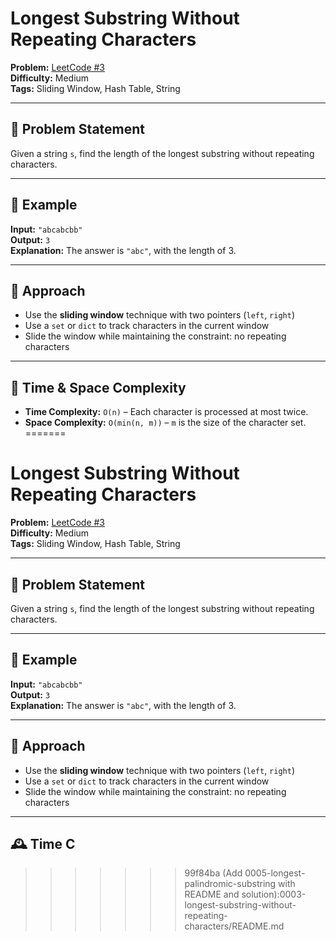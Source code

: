 
# Longest Substring Without Repeating Characters

**Problem:** [LeetCode #3](https://leetcode.com/problems/longest-substring-without-repeating-characters/)  
**Difficulty:** Medium  
**Tags:** Sliding Window, Hash Table, String

---

## 🧠 Problem Statement

Given a string `s`, find the length of the longest substring without repeating characters.

---

## 🧪 Example

**Input:** `"abcabcbb"`  
**Output:** `3`  
**Explanation:** The answer is `"abc"`, with the length of 3.

---

## 🚀 Approach

- Use the **sliding window** technique with two pointers (`left`, `right`)
- Use a `set` or `dict` to track characters in the current window
- Slide the window while maintaining the constraint: no repeating characters

---

## 🧮 Time & Space Complexity

- **Time Complexity:** `O(n)` – Each character is processed at most twice.
- **Space Complexity:** `O(min(n, m))` – `m` is the size of the character set.
=======
# Longest Substring Without Repeating Characters

**Problem:** [LeetCode #3](https://leetcode.com/problems/longest-substring-without-repeating-characters/)  
**Difficulty:** Medium  
**Tags:** Sliding Window, Hash Table, String

---

## 🧠 Problem Statement

Given a string `s`, find the length of the longest substring without repeating characters.

---

## 🧪 Example

**Input:** `"abcabcbb"`  
**Output:** `3`  
**Explanation:** The answer is `"abc"`, with the length of 3.

---

## 🚀 Approach

- Use the **sliding window** technique with two pointers (`left`, `right`)
- Use a `set` or `dict` to track characters in the current window
- Slide the window while maintaining the constraint: no repeating characters

---

## 🕰️ Time C
>>>>>>> 99f84ba (Add 0005-longest-palindromic-substring with README and solution):0003-longest-substring-without-repeating-characters/README.md
